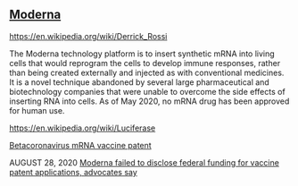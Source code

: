 <div class="menu-data" data-parent="#pages/blog/cv19/index"/>

## [Moderna](https://en.wikipedia.org/wiki/Moderna)


https://en.wikipedia.org/wiki/Derrick_Rossi

The Moderna technology platform is to insert synthetic mRNA into living cells that would reprogram the cells to develop immune responses, rather than being created externally and injected as with conventional medicines. It is a novel technique abandoned by several large pharmaceutical and biotechnology companies that were unable to overcome the side effects of inserting RNA into cells.  As of May 2020, no mRNA drug has been approved for human use.

https://en.wikipedia.org/wiki/Luciferase

[Betacoronavirus mRNA vaccine patent](http://patft.uspto.gov/netacgi/nph-Parser?Sect1=PTO1&Sect2=HITOFF&d=PALL&p=1&u=%2Fnetahtml%2FPTO%2Fsrchnum.htm&r=1&f=G&l=50&s1=10,702,600.PN.&OS=PN/10,702,600&RS=PN/10,702,600)


AUGUST 28, 2020
[Moderna failed to disclose federal funding for vaccine patent applications, advocates say](https://www.statnews.com/pharmalot/2020/08/28/moderna-covid19-vaccine-coronavirus-patents-darpa/)
